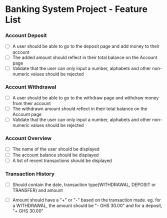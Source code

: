 # Banking System Project - Feature List

### Account Deposit  
- [ ] A user should be able to go to the deposit page and add money to their account
- [ ] The added amount should reflect in their total balance on the Account page
- [ ] Validate that the user can only input a number, alphabets and other non-numeric values should be rejected

### Account Withdrawal  
- [ ] A user should be able to go to the withdraw page and withdraw money from their account
- [ ] The withdrawn amount should reflect in their total balance on the Account page
- [ ] Validate that the user can only input a number, alphabets and other non-numeric values should be rejected

### Account Overview
- [ ] The name of the user should be displayed
- [ ] The account balance should be displayed
- [ ] A list of recent transactions should be displayed

### Transaction History
- [ ] Should contain the date, transaction type(WITHDRAWAL, DEPOSIT or TRANSFER) and amount
- [ ] Amount should have a "+" or "-" based on the transaction made. eg. for a WITHDRAWAL, the amount should be "- GHS 30.00" and for a deposit, "+ GHS 30.00"




